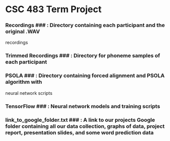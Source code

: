 # CSC 483 Term Project #

### Recordings ### : Directory containing each participant and the original .WAV
recordings

### Trimmed Recordings ### : Directory for phoneme samples of each participant

### PSOLA ### : Directory containing forced alignment and PSOLA algorithm with 
neural network scripts

### TensorFlow ### : Neural network models and training scripts

### link_to_google_folder.txt ### : A link to our projects Google folder containing all our data collection, graphs of data, project report, presentation slides, and some word prediction data
